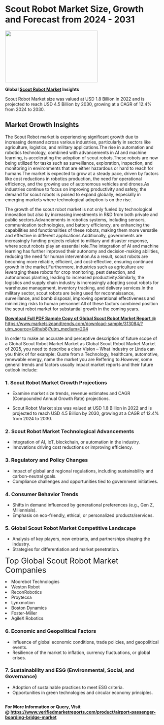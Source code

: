 <H1>Scout Robot Market Size, Growth and Forecast from 2024 - 2031</H1><img class="aligncenter size-medium wp-image-584254" src="https://thirdeyenews.in/wp-content/uploads/2024/09/Global-Market-Research-300x168.jpeg" alt="" width="300" height="168" /><p><strong>Global&nbsp;<a href="https://www.marketsizeandtrends.com/download-sample/313084/?utm_source=Github8j?utm_medium=204">Scout Robot Market</a> Insights</strong></p><p>Scout Robot Market size was valued at USD 1.8 Billion in 2022 and is projected to reach USD 4.5 Billion by 2030, growing at a CAGR of 12.4% from 2024 to 2030.</p><p><h2>Market Growth Insights</h2> <p>The Scout Robot market is experiencing significant growth due to increasing demand across various industries, particularly in sectors like agriculture, logistics, and military applications.The rise in automation and robotics technology, combined with advancements in AI and machine learning, is accelerating the adoption of scout robots.These robots are now being utilized for tasks such as surveillance, exploration, inspection, and monitoring in environments that are either hazardous or hard to reach for humans.The market is expected to grow at a steady pace, driven by factors like cost reductions in robotics production, the need for operational efficiency, and the growing use of autonomous vehicles and drones.As industries continue to focus on improving productivity and safety, the demand for scout robots is poised to expand globally, especially in emerging markets where technological adoption is on the rise.</p> <p><a href="#"></a></p> <p>The growth of the scout robot market is not only fueled by technological innovation but also by increasing investments in R&D from both private and public sectors.Advancements in robotics systems, including sensors, communication technologies, and battery efficiency, are enhancing the capabilities and functionalities of these robots, making them more versatile and effective in different applications.Additionally, governments are increasingly funding projects related to military and disaster response, where scout robots play an essential role.The integration of AI and machine learning has further improved their autonomy and decision-making abilities, reducing the need for human intervention.As a result, scout robots are becoming more reliable, efficient, and cost-effective, ensuring continued growth in the market.Furthermore, industries such as agriculture are leveraging these robots for crop monitoring, pest detection, and autonomous planting, leading to increased productivity.Similarly, the logistics and supply chain industry is increasingly adopting scout robots for warehouse management, inventory tracking, and delivery services.In the military sector, scout robots are being used for reconnaissance, surveillance, and bomb disposal, improving operational effectiveness and minimizing risks to human personnel.All of these factors combined position the scout robot market for substantial growth in the coming years.</p> <p><a href="#"></p><p><span class=""><strong>Download Full PDF Sample Copy of Global Scout Robot Market Report</strong> @ <a href="https://www.marketsizeandtrends.com/download-sample/313084/?utm_source=Github8j?utm_medium=204" target="_blank">https://www.marketsizeandtrends.com/download-sample/313084/?utm_source=Github8j?utm_medium=204</a></span></p><p>In order to make an accurate and perceptive description of future scope of a Global&nbsp;Scout Robot Market Market as Global&nbsp;Scout Robot Market Market of 2025, you need to describe a clear Vision &ndash; What Industry or Linda can you think of for example: Quote from a Technology, healthcare, automotive, renewable energy, name the market you are Reffering to.However, some general trends and factors usually impact market reports and their future outlook include:</p><h3>1.&nbsp;<strong>Scout Robot Market Growth Projections</strong></h3><ul><li>Examine market size trends, revenue estimates and CAGR (Compounded Annual Growth Rate) projections.</li><li><p>Scout Robot Market size was valued at USD 1.8 Billion in 2022 and is projected to reach USD 4.5 Billion by 2030, growing at a CAGR of 12.4% from 2024 to 2030.</p></li></ul><h3>2.&nbsp;<strong>Scout Robot Market Technological Advancements</strong></h3><ul><li>Integration of AI, IoT, blockchain, or automation in the industry.</li><li>Innovations driving cost reductions or improving efficiency.</li></ul><h3>3.&nbsp;<strong>Regulatory and Policy Changes</strong></h3><ul><li>Impact of global and regional regulations, including sustainability and carbon-neutral goals.</li><li>Compliance challenges and opportunities tied to government initiatives.</li></ul><h3>4.&nbsp;<strong>Consumer Behavior Trends</strong></h3><ul><li>Shifts in demand influenced by generational preferences (e.g., Gen Z, Millennials).</li><li>Emphasis on eco-friendly, ethical, or personalized products/services.</li></ul><h3>5.&nbsp;<strong>Global Scout Robot Market Competitive Landscape</strong></h3><ul><li>Analysis of key players, new entrants, and partnerships shaping the industry.</li><li>Strategies for differentiation and market penetration.</li></ul><p data-pm-slice="1 1 []"><span style="color: inherit; font-family: inherit; font-size: 25px;">Top Global Scout Robot Market Companies</span></p><div class="" data-test-id=""><p><li>Moorebot Technologies</li><li> Weston Robot</li><li> ReconRobotics</li><li> Proytecsa</li><li> Lynxmotion</li><li> Boston Dynamics</li><li> Foster-Miller</li><li> AgileX Robotics</li></p></div><h3>6.&nbsp;<strong>Economic and Geopolitical Factors</strong></h3><ul><li>Influence of global economic conditions, trade policies, and geopolitical events.</li><li>Resilience of the market to inflation, currency fluctuations, or global crises.</li></ul><h3>7.&nbsp;<strong>Sustainability and ESG (Environmental, Social, and Governance)</strong></h3><ul><li>Adoption of sustainable practices to meet ESG criteria.</li><li>Opportunities in green technologies and circular economy principles.</li></ul><h2><strong style="font-size: 14px;">For More Information or Query, Visit @&nbsp;</strong><a style="background-color: #ffffff; font-size: 14px;" href="https://www.marketsizeandtrends.com/report/scout-robot-market/" target="_blank">https://www.verifiedmarketreports.com/product/airport-passenger-boarding-bridge-market</a></h2>